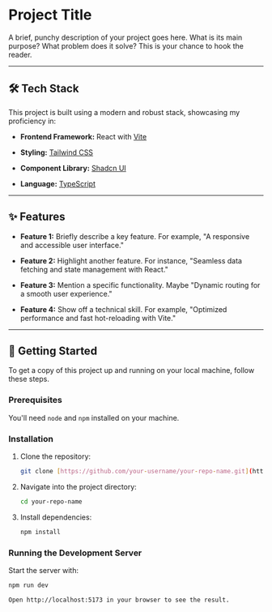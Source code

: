 # Project Title

A brief, punchy description of your project goes here. What is its main purpose? What problem does it solve? This is your chance to hook the reader.

---

## 🛠️ Tech Stack

This project is built using a modern and robust stack, showcasing my proficiency in:

- **Frontend Framework:** React with [Vite](https://vitejs.dev/)

- **Styling:** [Tailwind CSS](https://tailwindcss.com/)

- **Component Library:** [Shadcn UI](https://ui.shadcn.com/)

- **Language:** [TypeScript](https://www.typescriptlang.org/)

---

## ✨ Features

- **Feature 1:** Briefly describe a key feature. For example, "A responsive and accessible user interface."

- **Feature 2:** Highlight another feature. For instance, "Seamless data fetching and state management with React."

- **Feature 3:** Mention a specific functionality. Maybe "Dynamic routing for a smooth user experience."

- **Feature 4:** Show off a technical skill. For example, "Optimized performance and fast hot-reloading with Vite."

---

## 🚀 Getting Started

To get a copy of this project up and running on your local machine, follow these steps.

### Prerequisites

You'll need `node` and `npm` installed on your machine.

### Installation

1.  Clone the repository:

    ```bash
    git clone [https://github.com/your-username/your-repo-name.git](https://github.com/your-username/your-repo-name.git)
    ```

2.  Navigate into the project directory:

    ```bash
    cd your-repo-name
    ```

3.  Install dependencies:

    ```bash
    npm install
    ```

### Running the Development Server

Start the server with:

```bash
npm run dev

Open http://localhost:5173 in your browser to see the result.
```
